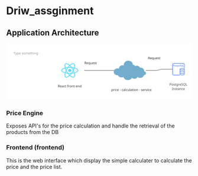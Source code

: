 # Driw_assginment

## Application Architecture

![Arch diagram](./diagram.png?raw=true "Architecture Diagram")


### Price Engine

Exposes API's for the price calculation and handle the retrieval of the products from the DB

### Frontend (frontend)

This is the web interface which display the simple calculater to calculate the price and the price list.
